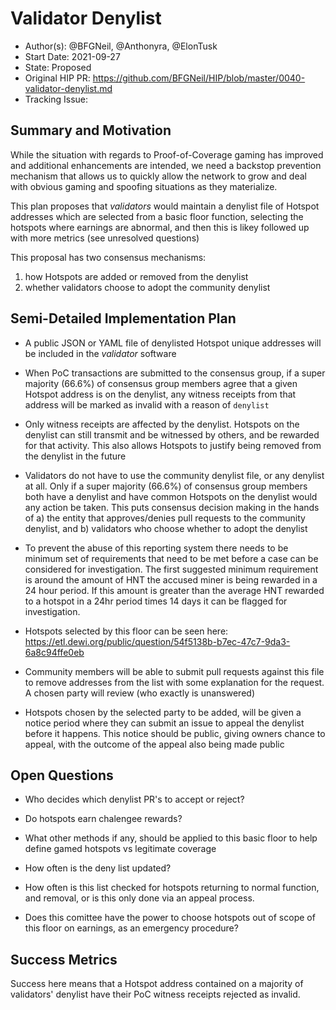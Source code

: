 # Validator Denylist

- Author(s): @BFGNeil, @Anthonyra, @ElonTusk
- Start Date: 2021-09-27
- State: Proposed
- Original HIP PR: https://github.com/BFGNeil/HIP/blob/master/0040-validator-denylist.md
- Tracking Issue: <!-- leave this empty; maintainer will create a discussion issue -->

## Summary and Motivation
[motivation]: #motivation

While the situation with regards to Proof-of-Coverage gaming has improved and additional enhancements are intended, we need a backstop prevention mechanism that allows us to quickly allow the network to grow and deal with obvious gaming and spoofing situations as they materialize. 

This plan proposes that *validators* would maintain a denylist file of Hotspot addresses which are selected from a basic floor function, selecting the hotspots where earnings are abnormal, and then this is likey followed up with more metrics (see unresolved questions)

This proposal has two consensus mechanisms:

1. how Hotspots are added or removed from the denylist
2. whether validators choose to adopt the community denylist

## Semi-Detailed Implementation Plan
[detailed-explanation]: #detailed-explanation

- A public JSON or YAML file of denylisted Hotspot unique addresses will be included in the *validator* software

- When PoC transactions are submitted to the consensus group, if a super majority (66.6%) of consensus group members agree that a given Hotspot address is on the denylist, any witness receipts from that address will be marked as invalid with a reason of `denylist`

- Only witness receipts are affected by the denylist. Hotspots on the denylist can still transmit and be witnessed by others, and be rewarded for that activity. This also allows Hotspots to justify being removed from the denylist in the future

- Validators do not have to use the community denylist file, or any denylist at all. Only if a super majority (66.6%) of consensus group members both have a denylist and have common Hotspots on the denylist would any action be taken. This puts consensus decision making in the hands of a) the entity that approves/denies pull requests to the community denylist, and b) validators who choose whether to adopt the denylist

- To prevent the abuse of this reporting system there needs to be minimum set of requirements that need to be met before a case can be considered for investigation. The first suggested minimum requirement is around the amount of HNT the accused miner is being rewarded in a 24 hour period. If this amount is greater than the average HNT rewarded to a hotspot in a 24hr period times 14 days it can be flagged for investigation.

- Hotspots selected by this floor can be seen here: https://etl.dewi.org/public/question/54f5138b-b7ec-47c7-9da3-6a8c94ffe0eb

- Community members will be able to submit pull requests against this file to remove addresses from the list with some explanation for the request. A chosen party will review (who exactly is unanswered)

- Hotspots chosen by the selected party to be added, will be given a notice period where they can submit an issue to appeal the denylist before it happens. This notice should be public, giving owners chance to appeal, with the outcome of the appeal also being made public

## Open Questions
[unresolved]: #open-questions

- Who decides which denylist PR's to accept or reject?

- Do hotspots earn chalengee rewards?

- What other methods if any, should be applied to this basic floor to help define gamed hotspots vs legitimate coverage

- How often is the deny list updated?

- How often is this list checked for hotspots returning to normal function, and removal, or is this only done via an appeal process.

- Does this comittee have the power to choose hotspots out of scope of this floor on earnings, as an emergency procedure?


## Success Metrics
[success-metrics]: #success-metrics

Success here means that a Hotspot address contained on a majority of validators' denylist have their PoC witness receipts rejected as invalid.
